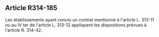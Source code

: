 ## Article R314-185

Les établissements ayant conclu un contrat mentionné à l'article L. 313-11 ou au IV ter de l'article L. 313-12
appliquent les dispositions prévues à l'article R. 314-42.

